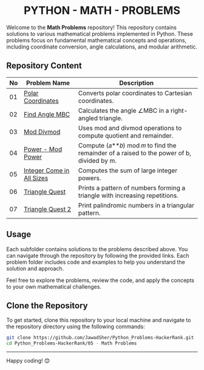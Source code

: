 <h1 align='center'>PYTHON - MATH - PROBLEMS</h1>

Welcome to the **Math Problems** repository! This repository contains solutions to various mathematical problems implemented in Python. These problems focus on fundamental mathematical concepts and operations, including coordinate conversion, angle calculations, and modular arithmetic.

## Repository Content
| No | Problem Name | Description |
|---|---|---|
| 01 | [Polar Coordinates](https://github.com/JawadSher/Python_Problems-HackerRank/tree/main/05%20-%20Math%20Problems/01%20-%20Polar%20Coordinates) | Converts polar coordinates to Cartesian coordinates.
| 02 | [Find Angle MBC](https://github.com/JawadSher/Python_Problems-HackerRank/tree/main/05%20-%20Math%20Problems/02%20-%20Find%20Angle%20MBC) | Calculates the angle ∠MBC in a right-angled triangle.
| 03 | [Mod Divmod](https://github.com/JawadSher/Python_Problems-HackerRank/tree/main/05%20-%20Math%20Problems/03%20-%20Mod%20Divmod) | Uses mod and divmod operations to compute quotient and remainder.
| 04 | [Power - Mod Power](https://github.com/JawadSher/Python-Problems-Solutions-HackerRank/tree/main/05%20-%20Math%20Problems/04%20-%20Power%20-%20Mod%20Power) |Compute (𝑎**𝑏) mod 𝑚 to find the remainder of a raised to the power of b, divided by m.
| 05 | [Integer Come in All Sizes](https://github.com/JawadSher/Python-Problems-Solutions-HackerRank/tree/main/05%20-%20Math%20Problems/05%20-%20Integer%20Come%20in%20All%20Sizes) | Computes the sum of large integer powers.|
| 06 | [Triangle Quest](https://github.com/JawadSher/Python-Problems-Solutions-HackerRank/tree/main/05%20-%20Math%20Problems/06%20-%20Triangle%20Quest) | Prints a pattern of numbers forming a triangle with increasing repetitions.|
| 07 | [Triangle Quest 2](https://github.com/JawadSher/Python-Problems-Solutions-HackerRank/tree/main/05%20-%20Math%20Problems/07%20-%20Triangle%20Quest%202) | Print palindromic numbers in a triangular pattern.| 

## Usage

Each subfolder contains solutions to the problems described above. You can navigate through the repository by following the provided links. Each problem folder includes code and examples to help you understand the solution and approach.

Feel free to explore the problems, review the code, and apply the concepts to your own mathematical challenges.

## Clone the Repository

To get started, clone this repository to your local machine and navigate to the repository directory using the following commands:

```bash
git clone https://github.com/JawadSher/Python_Problems-HackerRank.git
cd Python_Problems-HackerRank/05 - Math Problems
```

---
Happy coding! 😊

